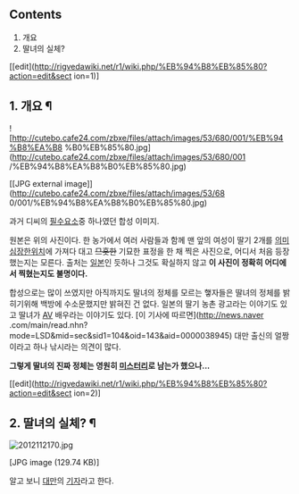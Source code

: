 ## Contents

    

1. 개요 
2. 딸녀의 실체? 

[[edit](http://rigvedawiki.net/r1/wiki.php/%EB%94%B8%EB%85%80?action=edit&sect
ion=1)]

## 1. 개요 ¶

  

![http://cutebo.cafe24.com/zbxe/files/attach/images/53/680/001/%EB%94%B8%EA%B8
%B0%EB%85%80.jpg](http://cutebo.cafe24.com/zbxe/files/attach/images/53/680/001
/%EB%94%B8%EA%B8%B0%EB%85%80.jpg)

[[JPG external image]](http://cutebo.cafe24.com/zbxe/files/attach/images/53/68
0/001/%EB%94%B8%EA%B8%B0%EB%85%80.jpg)

  

과거 디씨의 [필수요소](%ED%95%84%EC%88%98%EC%9A%94%EC%86%8C.md)중 하나였던 합성 이미지.

  

원본은 위의 사진이다. 한 농가에서 여러 사람들과 함께 맨 앞의 여성이 딸기 2개를 [의미심장한위치](%EC%9C%A0%EB%91%90.md)에 가져다 대고 <del>므흣한</del> 기묘한 표정을 한 채 찍은 사진으로, 어디서
처음 등장했는지는 모른다. 출처는 [일본](%EC%9D%BC%EB%B3%B8.md)인 듯하나 그것도 확실하지 않고 **이 사진이 정확히
어디에서 찍혔는지도 불명이다.**

  

합성으로는 많이 쓰였지만 아직까지도 딸녀의 정체를 모르는 햏자들은 딸녀의 정체를 밝히기위해 백방에 수소문했지만 밝혀진 건 없다. 일본의 딸기
농촌 광고라는 이야기도 있고 딸녀가 [AV](AV.md) 배우라는 이야기도 있다. [이 기사에 따르면](http://news.naver
.com/main/read.nhn?mode=LSD&mid=sec&sid1=104&oid=143&aid=0000038945) 대만 출신의
얼짱이라고 하나 낚시라는 의견이 많다.

  

**그렇게 딸녀의 진짜 정체는 영원히 [미스터리](%EB%AF%B8%EC%8A%A4%ED%84%B0%EB%A6%AC.md)로 남는가 했으나...**

  

[[edit](http://rigvedawiki.net/r1/wiki.php/%EB%94%B8%EB%85%80?action=edit&sect
ion=2)]

## 2. 딸녀의 실체? ¶

  

![2012112170.jpg](//rv.wkcdn.net/http://rigvedawiki.net/r1/pds/2012112170.jpg)

[JPG image (129.74 KB)]

  

알고 보니 [대만](%EB%8C%80%EB%A7%8C.md)의
[기자](%EA%B8%B0%EC%9E%90%28%EC%A7%81%EC%97%85%29.md)라고 한다.

  

